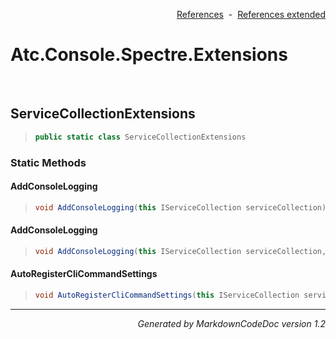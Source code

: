 <div style='text-align: right'>

[References](Index.md)&nbsp;&nbsp;-&nbsp;&nbsp;[References extended](IndexExtended.md)
</div>

# Atc.Console.Spectre.Extensions

<br />

## ServiceCollectionExtensions

>```csharp
>public static class ServiceCollectionExtensions
>```

### Static Methods

#### AddConsoleLogging
>```csharp
>void AddConsoleLogging(this IServiceCollection serviceCollection)
>```
#### AddConsoleLogging
>```csharp
>void AddConsoleLogging(this IServiceCollection serviceCollection, ConsoleLoggerConfiguration consoleLoggerConfiguration)
>```
#### AutoRegisterCliCommandSettings
>```csharp
>void AutoRegisterCliCommandSettings(this IServiceCollection serviceCollection)
>```
<hr /><div style='text-align: right'><i>Generated by MarkdownCodeDoc version 1.2</i></div>
